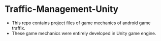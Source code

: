 # Traffic-Management-Unity

* This repo contains project files of game mechanics of android game traffix. 
* These game mechanics were entirely developed in Unity game engine.
